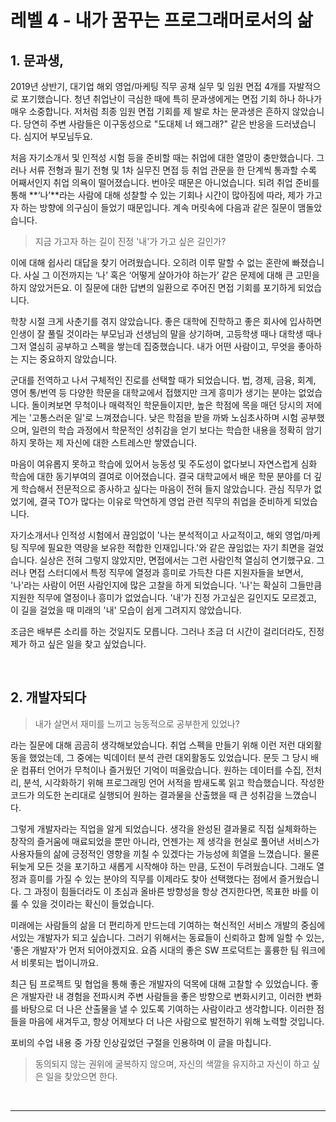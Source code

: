 # 레벨 4 - 내가 꿈꾸는 프로그래머로서의 삶

## 1. 문과생,

2019년 상반기, 대기업 해외 영업/마케팅 직무 공채 실무 및 임원 면접 4개를 자발적으로 포기했습니다. 청년 취업난이 극심한 때에 특히 문과생에게는 면접 기회 하나 하나가 매우 소중합니다. 저처럼 최종 임원 면접 기회를 제 발로 차는 문과생은 흔하지 않았습니다. 당연히 주변 사람들은 이구동성으로 "도대체 너 왜그래?" 같은 반응을 드러냈습니다. 심지어 부모님두요.

처음 자기소개서 및 인적성 시험 등을 준비할 때는 취업에 대한 열망이 충만했습니다. 그러나 서류 전형과 필기 전형 및 1차 실무진 면접 등 취업 관문을 한 단계씩 통과할 수록 어째서인지 취업 의욕이 떨어졌습니다. 번아웃 때문은 아니었습니다. 되려 취업 준비를 통해 **‘나’**라는 사람에 대해 성찰할 수 있는 기회나 시간이 많아짐에 따라, 제가 가고자 하는 방향에 의구심이 들었기 때문입니다. 계속 머릿속에 다음과 같은 질문이 맴돌았습니다.

> 지금 가고자 하는 길이 진정 '내'가 가고 싶은 길인가?

이에 대해 쉽사리 대답을 찾기 어려웠습니다. 오히려 이루 말할 수 없는 혼란에 빠졌습니다. 사실 그 이전까지는 ‘나’ 혹은 ‘어떻게 살아가야 하는가’ 같은 문제에 대해 큰 고민을 하지 않았거든요. 이 질문에 대한 답변의 일환으로 주어진 면접 기회를 포기하게 되었습니다.

학창 시절 크게 사춘기를 겪지 않았습니다. 좋은 대학에 진학하고 좋은 회사에 입사하면 인생이 잘 풀릴 것이라는 부모님과 선생님의 말을 상기하며, 고등학생 때나 대학생 때나 그저 열심히 공부하고 스펙을 쌓는데 집중했습니다. 내가 어떤 사람이고, 무엇을 좋아하는 지는 중요하지 않았습니다.

군대를 전역하고 나서 구체적인 진로를 선택할 때가 되었습니다. 법, 경제, 금융, 회계, 영어 통/번역 등 다양한 학문을 대학교에서 접했지만 크게 흥미가 생기는 분야는 없었습니다. 돌이켜보면 무척이나 매력적인 학문들이지만, 높은 학점에 목을 매던 당시의 저에게는 '고통스러운 일'로 느껴졌습니다. 낮은 학점을 받을 까봐 노심초사하며 시험 공부했으며, 일련의 학습 과정에서 학문적인 성취감을 얻기 보다는 학습한 내용을 정확히 암기하지 못하는 제 자신에 대한 스트레스만 쌓였습니다.

마음이 여유롭지 못하고 학습에 있어서 능동성 및 주도성이 없다보니 자연스럽게 심화 학습에 대한 동기부여의 결여로 이어졌습니다. 결국 대학교에서 배운 학문 분야를 더 깊게 학습해서 전문적으로 종사하고 싶다는 마음이 전혀 들지 않았습니다. 관심 직무가 없었기에, 결국 TO가 많다는 이유로 막연하게 영업 관련 직무의 취업을 준비하게 되었습니다.

자기소개서나 인적성 시험에서 끊임없이 '나는 분석적이고 사교적이고, 해외 영업/마케팅 직무에 필요한 역량을 보유한 적합한 인재입니다.'와 같은 끊임없는 자기 최면을 걸었습니다. 실상은 전혀 그렇지 않았지만, 면접에서는 그런 사람인척 열심히 연기했구요. 그러나 면접 스터디에서 특정 직무에 열정과 흥미로 가득찬 다른 지원자들을 보면서, '나'라는 사람이 어떤 사람인지에 많은 고찰을 하게 되었습니다. '나'는 확실히 그들만큼 지원한 직무에 열정이나 흥미가 없었습니다. '내'가 진정 가고싶은 길인지도 모르겠고, 이 길을 걸었을 때 미래의 '내' 모습이 쉽게 그려지지 않았습니다.

조금은 배부른 소리를 하는 것일지도 모릅니다. 그러나 조금 더 시간이 걸리더라도, 진정 제가 하고 싶은 일을 찾고 싶었습니다.

<br>

## 2. 개발자되다

> 내가 살면서 재미를 느끼고 능동적으로 공부한게 있었나?

라는 질문에 대해 곰곰히 생각해보았습니다. 취업 스펙을 만들기 위해 이런 저런 대외활동을 했었는데, 그 중에는 빅데이터 분석 관련 대외활동도 있었습니다. 문듯 그 당시 배운 컴퓨터 언어가 무척이나 즐거웠던 기억이 떠올랐습니다. 원하는 데이터를 수집, 전처리, 분석, 시각화하기 위해 프로그래밍 언어 서적을 밤새도록 읽고 학습했습니다. 작성한 코드가 의도한 논리대로 실행되어 원하는 결과물을 산출했을 때 큰 성취감을 느꼈습니다.

그렇게 개발자라는 직업을 알게 되었습니다. 생각을 완성된 결과물로 직접 실체화하는 창작의 즐거움에 매료되었을 뿐만 아니라, 언젠가는 제 생각을 현실로 풀어낸 서비스가 사용자들의 삶에 긍정적인 영향을 끼칠 수 있겠다는 가능성에 희열을 느꼈습니다. 물론 뒤늦게 모든 것을 포기하고 새롭게 시작해야 하는 만큼, 도전이 두려웠습니다. 그래도 열정과 흥미를 가질 수 있는 분야의 직무를 이제라도 찾아 선택했다는 점에서 즐거웠습니다. 그 과정이 힘들더라도 이 초심과 올바른 방향성을 항상 견지한다면, 목표한 바를 이룰 수 있을 것이라는 확신이 들었습니다.

미래에는 사람들의 삶을 더 편리하게 만드는데 기여하는 혁신적인 서비스 개발의 중심에 서있는 개발자가 되고 싶습니다. 그러기 위해서는 동료들이 신뢰하고 함께 일할 수 있는, '좋은 개발자'가 먼저 되어야겠지요. 요즘 시대의 좋은 SW 프로덕트는 훌륭한 팀 워크에서 비롯되는 법이니까요.

최근 팀 프로젝트 및 협업을 통해 좋은 개발자의 덕목에 대해 고찰할 수 있었습니다. 좋은 개발자란 내 경험을 전파시켜 주변 사람들을 좋은 방향으로 변화시키고, 이러한 변화를 바탕으로 더 나은 산출물을 낼 수 있도록 기여하는 사람이라고 생각합니다. 이러한 점들을 마음에 새겨두고, 항상 어제보다 더 나은 사람으로 발전하기 위해 노력할 것입니다.

포비의 수업 내용 중 가장 인상깊었던 구절을 인용하며 이 글을 마칩니다.

> 동의되지 않는 권위에 굴복하지 않으며, 자신의 색깔을 유지하고 자신이 하고 싶은 일을 찾았으면 한다.

<br>

---

